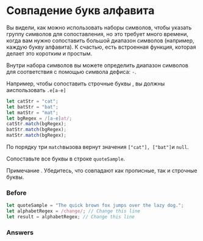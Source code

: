 # Совпадение букв алфавита
Вы видели, как можно использовать наборы символов, чтобы указать группу символов для сопоставления, но это требует много времени, когда вам нужно сопоставить большой диапазон символов (например, каждую букву алфавита). К счастью, есть встроенная функция, которая делает это коротким и простым.

Внутри набора символов вы можете определить диапазон символов для соответствия с помощью символа дефиса: `-`.

Например, чтобы сопоставить строчные буквы , вы должны aиспользовать  `.e[a-e]`
```javascript
let catStr = "cat";
let batStr = "bat";
let matStr = "mat";
let bgRegex = /[a-e]at/;
catStr.match(bgRegex);
batStr.match(bgRegex);
matStr.match(bgRegex);
```
По порядку три `match`вызова вернут значения `["cat"], ["bat"]`и `null`.

Сопоставьте все буквы в строке `quoteSample`.

Примечание . Убедитесь, что совпадают как прописные, так и строчные буквы.
### Before
 ```javascript
let quoteSample = "The quick brown fox jumps over the lazy dog.";
let alphabetRegex = /change/; // Change this line
let result = alphabetRegex; // Change this line
```
### Answers
```javascript

```

